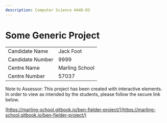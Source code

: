 ```yaml
---
description: Computer Science H446-03
---
```


# Some Generic Project

|                  |                |
| ---------------- | -------------- |
| Candidate Name   | Jack Foot      |
| Candidate Number | 9999           |
| Centre Name      | Marling School |
| Centre Number    | 57037          |

Note to Assessor: This project has been created with interactive elements. In order to view as intended by the students, please follow the secure link below.

[https://marling-school.gitbook.io/ben-fielder-project/](https://marling-school.gitbook.io/ben-fielder-project/)
